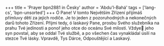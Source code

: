 +++
title = 'Prayer bpn2881 in Česky'
author = 'Abdu'l-Bahá'
tags = ['lang-cs', 'bpn-unsorted']
+++
Ó Pane! V tomto Největším Zřízení přijímáš přímluvy dětí za jejich rodiče. Je to jeden z pozoruhodných a nekonečných darů tohoto Zřízení. Přijmi tedy, ó laskavý Pane, prosbu Svého služebníka na prahu Tvé jedinosti a ponoř jeho otce do oceánu Své milosti. Vždye jeho syn povstal, aby se oddal Tvé službě, a po všechen čas vynakládal úsilí na stezce Tvé lásky. Vpravdě, Tys Dárce, Odpouštějící a Laskavý.
